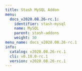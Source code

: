 ```yaml
---
title: Stash MySQL Addon
menu:
  docs_v2020.08.26-rc.1:
    identifier: stash-mysql
    name: MySQL
    parent: stash-addons
    weight: 30
menu_name: docs_v2020.08.26-rc.1
info:
  catalog: v2020.08.26-rc.1
  cli: v0.10.0-rc.1
  version: v2020.08.26-rc.1
---
```


